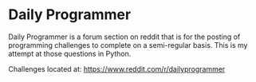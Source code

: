 # Daily Programmer

Daily Programmer is a forum section on reddit that is for the posting of programming challenges to complete on a semi-regular basis. This is my attempt at those questions in Python.

Challenges located at: https://www.reddit.com/r/dailyprogrammer